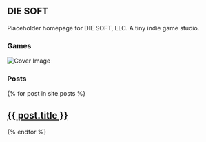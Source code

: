 ## DIE SOFT

Placeholder homepage for DIE SOFT, LLC. A tiny indie game studio.

### Games

![Cover Image](/assets/images/NemoCoverImage4K.png)

### Posts

{% for post in site.posts %}
  <article>
    <h2>
        <a href="{{ site.url }}{{ post.url }}">
            {{ post.title }}
        </a>
    </h2>
  </article>
{% endfor %}

